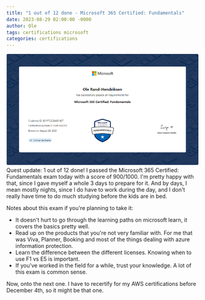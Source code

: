 ```yaml
---
title: "1 out of 12 done - Microsoft 365 Certified: Fundamentals"
date: 2023-08-29 02:00:00 -0000
author: Ole
tags: certifications microsoft 
categories: certifications
---
```


![Microsoft 365 Certified: Fundamentals](/pictures/certification1/certification.png)
Quest update: 1 out of 12 done!
I passed the Microsoft 365 Certified: Fundamentals exam today with a score of 900/1000.
I'm pretty happy with that, since I gave myself a whole 3 days to prepare for it. And by days, I mean mostly nights, since I do have to work during the day, and I don't really have time to do much studying before the kids are in bed. 

Notes about this exam if you're planning to take it:
* It doesn't hurt to go through the learning paths on microsoft learn, it covers the basics pretty well.
* Read up on the products that you're not very familiar with. For me that was Viva, Planner, Booking and most of the things dealing with azure information protection.
* Learn the difference between the different licenses. Knowing when to use F1 vs E5 is important.
* If you've worked in the field for a while, trust your knowledge. A lot of this exam is common sense.

Now, onto the next one. I have to recertify for my AWS certifications before December 4th, so it might be that one.